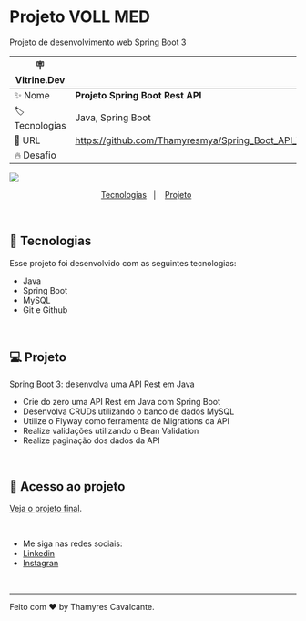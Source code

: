 # Projeto VOLL MED

Projeto de desenvolvimento web Spring Boot 3

| :placard: Vitrine.Dev |     |
| -------------  | --- |
| :sparkles: Nome        | **Projeto Spring Boot Rest API**
| :label: Tecnologias | Java, Spring Boot
| :rocket: URL         | https://github.com/Thamyresmya/Spring_Boot_API_Voll_Med
| :fire: Desafio     | 

<!-- Inserir imagem com a #vitrinedev ao final do link -->
![](capa.png)


<p align="center">
  <a href="#-tecnologias">Tecnologias</a>&nbsp;&nbsp;&nbsp;|&nbsp;&nbsp;&nbsp;  
  <a href="#-projeto">Projeto</a>&nbsp;&nbsp;&nbsp;&nbsp;&nbsp;&nbsp;  
 </p>

<br>


## 🚀 Tecnologias

Esse projeto foi desenvolvido com as seguintes tecnologias:

- Java
- Spring Boot
- MySQL
- Git e Github

<br>

## 💻 Projeto

Spring Boot 3: desenvolva uma API Rest em Java
- Crie do zero uma API Rest em Java com Spring Boot
- Desenvolva CRUDs utilizando o banco de dados MySQL
- Utilize o Flyway como ferramenta de Migrations da API
- Realize validações utilizando o Bean Validation
- Realize paginação dos dados da API

<br>


## 📁 Acesso ao projeto

[Veja o projeto final](https://github.com/Thamyresmya/Spring_Boot_API_Voll_Med).

<br>

- Me siga nas redes sociais:
- [Linkedin](https://www.linkedin.com/in/thamyrescavalcante/)
- [Instagran](https://www.instagram.com/thamyres__cavalcante/)

<br>

---

Feito com ♥ by Thamyres Cavalcante.



